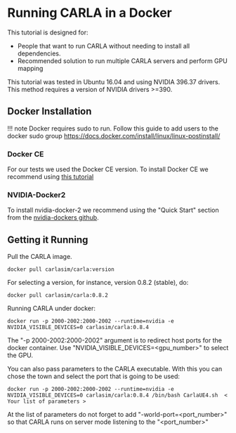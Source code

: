 <h1>Running CARLA in a Docker </h1>



This tutorial is designed for:

  * People that want to run CARLA without needing to install all dependencies.
  * Recommended solution to run multiple CARLA servers and perform GPU mapping

This tutorial was tested in Ubuntu 16.04 and using NVIDIA 396.37 drivers.
This method requires a version of NVIDIA drivers >=390.


## Docker Installation

!!! note
    Docker requires sudo to run. Follow this guide to add users to the docker sudo
    group https://docs.docker.com/install/linux/linux-postinstall/

### Docker CE

For our tests we used the Docker CE version.
To install Docker CE we recommend using [this tutorial](https://docs.docker.com/install/linux/docker-ce/ubuntu/#extra-steps-for-aufs)

### NVIDIA-Docker2

To install nvidia-docker-2 we recommend using the "Quick Start"
section from the [nvidia-dockers github](https://github.com/NVIDIA/nvidia-docker).




## Getting it Running


Pull the CARLA image.

    docker pull carlasim/carla:version

For selecting a version, for instance, version 0.8.2 (stable), do:

    docker pull carlasim/carla:0.8.2



Running CARLA under docker:

    docker run -p 2000-2002:2000-2002 --runtime=nvidia -e NVIDIA_VISIBLE_DEVICES=0 carlasim/carla:0.8.4

The "-p 2000-2002:2000-2002" argument is to redirect host ports for the docker container.
Use "NVIDIA_VISIBLE_DEVICES=<gpu_number>" to select the GPU.

You can also pass parameters to the CARLA executable. With this you can chose the town and
select the port that is going to be used:

    docker run -p 2000-2002:2000-2002 --runtime=nvidia -e NVIDIA_VISIBLE_DEVICES=0 carlasim/carla:0.8.4 /bin/bash CarlaUE4.sh  < Your list of parameters >

At the list of parameters do not forget to add "-world-port=<port_number>" so that CARLA runs on server mode
listening to the "<port_number>"


